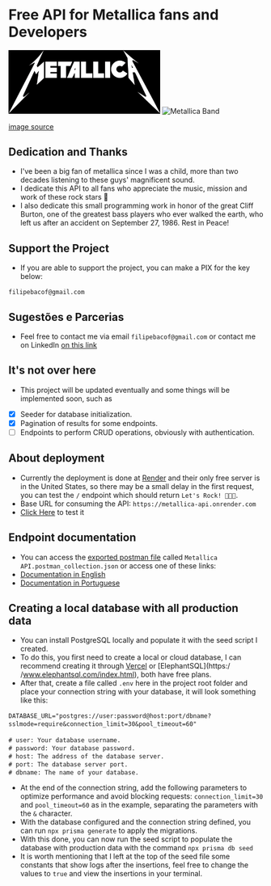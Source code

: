 # Free API for Metallica fans and Developers

<img src="./metallica-logo.png" alt="Metallica Logo" width="300">
<img src="https://rollingstone.uol.com.br/media/_versions/metallica_ross_halfin_rs_brasil_widelg.jpg" alt="Metallica Band" width="300">

<a href="https://rollingstone.uol.com.br/artigo/trinta-anos-do-album-preto-metallica-no-topo-do-mundo/" target="_blank">image source</a>

## Dedication and Thanks

- I've been a big fan of metallica since I was a child, more than two decades listening to these guys' magnificent sound.
- I dedicate this API to all fans who appreciate the music, mission and work of these rock stars 🤘
- I also dedicate this small programming work in honor of the great Cliff Burton, one of the greatest bass players who ever walked the earth, who left us after an accident on September 27, 1986. Rest in Peace!

## Support the Project

- If you are able to support the project, you can make a PIX for the key below:

```
filipebacof@gmail.com
```

## Sugestões e Parcerias

- Feel free to contact me via email `filipebacof@gmail.com` or contact me on LinkedIn [on this link](https://www.linkedin.com/in/filipe-bacof/)

## It's not over here

- This project will be updated eventually and some things will be implemented soon, such as
- [x] Seeder for database initialization.
- [x] Pagination of results for some endpoints.
- [ ] Endpoints to perform CRUD operations, obviously with authentication.

## About deployment

- Currently the deployment is done at [Render](https://render.com/) and their only free server is in the United States, so there may be a small delay in the first request, you can test the `/` endpoint which should return `Let's Rock! 🤘😎🔥`.
- Base URL for consuming the API: `https://metallica-api.onrender.com`
- [Click Here](https://metallica-api.onrender.com/) to test it

## Endpoint documentation

- You can access the [exported postman file](https://github.com/Filipe-Bacof/metallica-api/blob/main/Metallica%20API.postman_collection.json) called `Metallica API.postman_collection.json` or access one of these links:
- [Documentation in English](https://github.com/Filipe-Bacof/metallica-api/blob/main/Documentation.md)
- [Documentation in Portuguese](https://github.com/Filipe-Bacof/metallica-api/blob/main/Documentação.md)

## Creating a local database with all production data

- You can install PostgreSQL locally and populate it with the seed script I created.
- To do this, you first need to create a local or cloud database, I can recommend creating it through [Vercel](https://vercel.com/docs/storage/vercel-postgres) or [ElephantSQL](https:/ /www.elephantsql.com/index.html), both have free plans.
- After that, create a file called `.env` here in the project root folder and place your connection string with your database, it will look something like this:

```
DATABASE_URL="postgres://user:password@host:port/dbname?sslmode=require&connection_limit=30&pool_timeout=60"

# user: Your database username.
# password: Your database password.
# host: The address of the database server.
# port: The database server port.
# dbname: The name of your database.
```

- At the end of the connection string, add the following parameters to optimize performance and avoid blocking requests: `connection_limit=30` and `pool_timeout=60` as in the example, separating the parameters with the `&` character.
- With the database configured and the connection string defined, you can run `npx prisma generate` to apply the migrations.
- With this done, you can now run the seed script to populate the database with production data with the command `npx prisma db seed`
- It is worth mentioning that I left at the top of the seed file some constants that show logs after the insertions, feel free to change the values ​​to `true` and view the insertions in your terminal.

